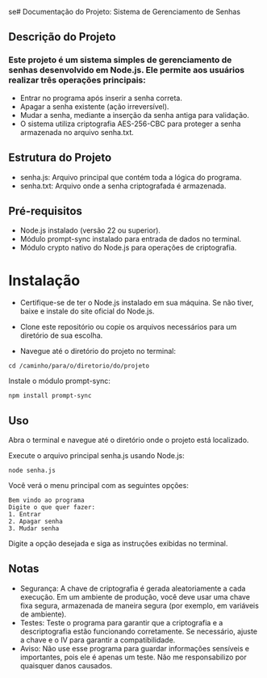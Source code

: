 se# Documentação do Projeto: Sistema de Gerenciamento de Senhas
## Descrição do Projeto
### Este projeto é um sistema simples de gerenciamento de senhas desenvolvido em Node.js. Ele permite aos usuários realizar três operações principais:

- Entrar no programa após inserir a senha correta.
- Apagar a senha existente (ação irreversível).
- Mudar a senha, mediante a inserção da senha antiga para validação.
- O sistema utiliza criptografia AES-256-CBC para proteger a senha armazenada no arquivo senha.txt.

## Estrutura do Projeto
- senha.js: Arquivo principal que contém toda a lógica do programa.
- senha.txt: Arquivo onde a senha criptografada é armazenada.

## Pré-requisitos
- Node.js instalado (versão 22 ou superior).
- Módulo prompt-sync instalado para entrada de dados no terminal.
- Módulo crypto nativo do Node.js para operações de criptografia.
  
# Instalação
- Certifique-se de ter o Node.js instalado em sua máquina. Se não tiver, baixe e instale do site oficial do Node.js.

- Clone este repositório ou copie os arquivos necessários para um diretório de sua escolha.

- Navegue até o diretório do projeto no terminal:

```
cd /caminho/para/o/diretorio/do/projeto
```

Instale o módulo prompt-sync:

```
npm install prompt-sync
```

## Uso
Abra o terminal e navegue até o diretório onde o projeto está localizado.

Execute o arquivo principal senha.js usando Node.js:

```
node senha.js
```

Você verá o menu principal com as seguintes opções:

```
Bem vindo ao programa
Digite o que quer fazer:
1. Entrar
2. Apagar senha
3. Mudar senha
```

Digite a opção desejada e siga as instruções exibidas no terminal.

## Notas
- Segurança: A chave de criptografia é gerada aleatoriamente a cada execução. Em um ambiente de produção, você deve usar uma chave fixa segura, armazenada de maneira segura (por exemplo, em variáveis de ambiente).
- Testes: Teste o programa para garantir que a criptografia e a descriptografia estão funcionando corretamente. Se necessário, ajuste a chave e o IV para garantir a compatibilidade.
- Aviso: Não use esse programa para guardar informações sensíveis e importantes, pois ele é apenas um teste. Não me responsabilizo por quaisquer danos causados.

